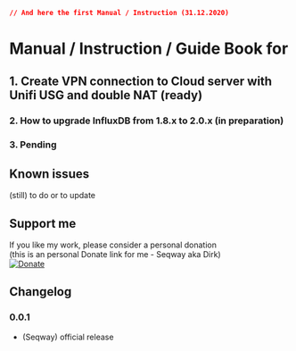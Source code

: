 ```json
// And here the first Manual / Instruction (31.12.2020)
```

# **Manual / Instruction / Guide Book for**

## 1. Create VPN connection to Cloud server with Unifi USG and double NAT (ready)
### 2. How to upgrade InfluxDB from 1.8.x to 2.0.x (in preparation)
### 3. Pending

## Known issues

(still) to do or to update

## Support me
If you like my work, please consider a personal donation  
(this is an personal Donate link for me - Seqway aka Dirk)  
[![Donate](https://raw.githubusercontent.com/iobroker-community-adapters/ioBroker.sourceanalytix/master/admin/button.png)](http://paypal.me/Seqway)

## Changelog

### 0.0.1
* (Seqway) official release
